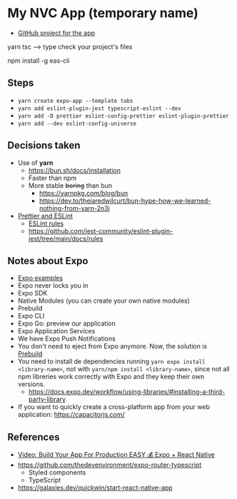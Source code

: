 # My NVC App (temporary name)

- [GitHub project for the app](https://github.com/users/islomar/projects/4/views/1)

yarn tsc --> type check your project's files

npm install -g eas-cli

## Steps

- `yarn create expo-app --template tabs`
- `yarn add eslint-plugin-jest typescript-eslint --dev`
- `yarn add -D prettier eslint-config-prettier eslint-plugin-prettier`
- `yarn add --dev eslint-config-universe`

## Decisions taken

- Use of **yarn**
  - https://bun.sh/docs/installation
  - Faster than npm
  - More stable ~~boring~~ than bun
    - https://yarnpkg.com/blog/bun
    - https://dev.to/thejaredwilcurt/bun-hype-how-we-learned-nothing-from-yarn-2n3j
- [Prettier and ESLint](https://docs.expo.dev/guides/using-eslint/)
  - [ESLint rules](https://eslint.org/docs/latest/rules/)
  - https://github.com/jest-community/eslint-plugin-jest/tree/main/docs/rules

## Notes about Expo

- [Expo examples](https://github.com/expo/examples)
- Expo never locks you in
- Expo SDK
- Native Modules (you can create your own native modules)
- Prebuild
- Expo CLI
- Expo Go: preview our application
- Expo Application Services
- We have Expo Push Notifications
- You don't need to eject from Expo anymore. Now, the solution is [Prebuild](https://docs.expo.dev/workflow/prebuild/)
- You need to install de dependencies running `yarn expo install <library-name>`, not with `yarn/npm install <library-name>`, since not all npm libreries work correctly with Expo and they keep their own versions.
  - https://docs.expo.dev/workflow/using-libraries/#installing-a-third-party-library
- If you want to quickly create a cross-platform app from your web application: https://capacitorjs.com/

## References

- [Video: Build Your App For Production EASY 💰 Expo + React Native](https://www.youtube.com/watch?v=Tx_u902DER0)
- https://github.com/thedevenvironment/expo-router-typescript
  - Styled components
  - TypeScript
- https://galaxies.dev/quickwin/start-react-native-app
